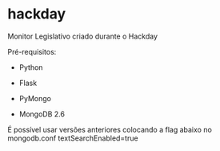 hackday
=======

Monitor Legislativo criado durante o Hackday


Pré-requisitos:

* Python
* Flask
* PyMongo

* MongoDB 2.6

É possível usar versões anteriores colocando a flag abaixo no mongodb.conf
	textSearchEnabled=true
